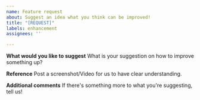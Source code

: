 ```yaml
---
name: Feature request
about: Suggest an idea what you think can be improved!
title: "[REQUEST]"
labels: enhancement
assignees: ''

---
```


**What would you like to suggest**
What is your suggestion on how to improve something up?

**Reference**
Post a screenshot/Video for us to have clear understanding.

**Additional comments**
If there's something more to what you're suggesting, tell us!

